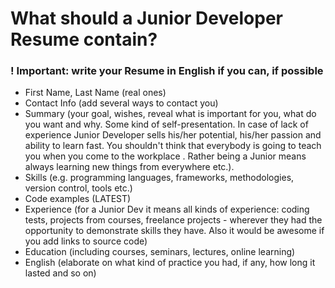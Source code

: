 # What should a Junior Developer Resume contain?

### ! Important: write your Resume in English if you can, if possible

- First Name, Last Name (real ones)
- Contact Info (add several ways to contact you)
- Summary (your goal, wishes, reveal what is important for you, what do you want and why.
Some kind of self-presentation. In case of lack of experience  Junior Developer sells his/her potential, his/her passion and ability to learn fast. You shouldn't think that everybody is going to teach you when you come to the workplace . Rather being a Junior means always
learning new things from everywhere etc.).
- Skills (e.g. programming languages, frameworks, methodologies, version control, tools etc.)
- Code examples (LATEST)
- Experience (for a Junior Dev it means all kinds of experience: coding tests, projects from courses,
freelance projects - wherever they had the opportunity to demonstrate skills they have.
Also it would be awesome if you add links to source code)
- Education (including courses, seminars, lectures, online learning)
- English (elaborate on what kind of practice you had, if any, how long it lasted and so on)
